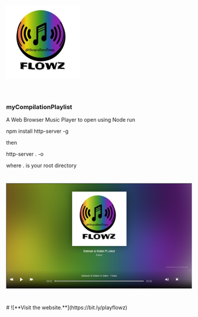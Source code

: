 # ![FlowzArt logo](https://github.com/ttejuosho/myPlaylist/blob/master/playlists/covers/art.jpg) 


<br>

### myCompilationPlaylist

A Web Browser Music Player
to open using Node run

npm install http-server -g

then

http-server . -o 

where . is your root directory

# ![screenshot of player](https://github.com/ttejuosho/myPlaylist/blob/master/playlists/covers/screenshot.PNG)

<br>
# ![**Visit the website.**](https://bit.ly/playflowz)<br>